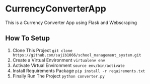 # CurrencyConverterApp
This is a Currency Converter App using Flask and Webscraping
## How To Setup
1. Clone This Project `git clone https://github.com/sajib1066/school_management_system.git`
2. Create a Virtual Environment `virtualenv env`
3. Activate Virtual Environment `source env/bin/activate`
4. Install Requirements Package `pip install -r requirements.txt`
5. Finally Run The Project `python converter.py`
